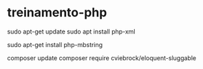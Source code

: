 # treinamento-php

sudo apt-get update
sudo apt install php-xml

sudo apt-get install php-mbstring

composer update
composer require cviebrock/eloquent-sluggable
